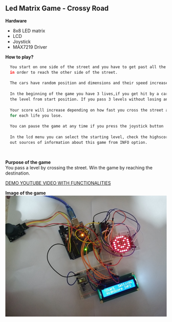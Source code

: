 ## Led Matrix Game - Crossy Road


**Hardware**
  - 8x8 LED matrix
  - LCD
  - Joystick
  - MAX7219 Driver
  
 **How to play?** <br>
 ```bash
   You start on one side of the street and you have to get past all the obstacles like passing cars 
   in order to reach the other side of the street. 
     
   The cars have random position and dimensions and their speed increases along with the level. 
     
   In the beginning of the game you have 3 lives,if you get hit by a car you lose a life and start over 
   the level from start position. If you pass 3 levels without losing any lives you get an extra one. 
     
   Your score will increase depending on how fast you cross the street and will decrease by 100 points 
   for each life you lose. 
   
   You can pause the game at any time if you press the joystick button :) 
   
   In the lcd menu you can select the starting level, check the highscore, begin a new game or find
   out sources of information about this game from INFO option. 

  ```

<br>
  
  **Purpose of the game**<br>
    You pass a level by crossing the street. Win the game by reaching the destination.


[DEMO YOUTUBE VIDEO WITH FUNCTIONALITIES](https://www.youtube.com/watch?v=lKKpBX-JF58)

**Image of the game**
![](https://github.com/IoanaBajan/IntroductionToRobotics/blob/master/MatrixGame/game3.jpg)
